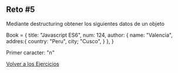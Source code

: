 ## Reto #5

Mediante destructuring obtener los siguientes datos de un objeto

Book = {
title: "Javascript ES6",
num: 124,
author: {
name: "Valencia",
addres:{
country: "Peru",
city; "Cusco",
}
},
}

Primer caracter: "n"

[Volver a los Ejercicios](../Desafios.md)
